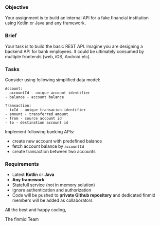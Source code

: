 ### Objective

Your assignment is to build an internal API for a fake financial institution using Kotlin or Java and any framework.

### Brief

Your task is to build the basic REST API. Imagine you are designing a backend API for bank employees. It could be ultimately consumed by multiple frontends (web, iOS, Android etc).

### Tasks

Consider using following simplified data model:
```
Account:
- accountId - unique account identifier
- balance - account balance

Transaction:
- txId - unique transacion identifier
- amount - transferred amount
- from - source account id
- to - destination account id
```

Implement following banking APIs:
- create new account with predefined balance
- fetch account balance by `accountId`
- create transaction between two accounts 

### Requirements

- Latest **Kotlin** or **Java** 
- **Any framework**
- Statefull service (not in memory solution)
- Ignore authentication and authorization
- Code will be pushed to **private Github repository** and dedicated finmid members will be added as collaborators 

All the best and happy coding,

The finmid Team
